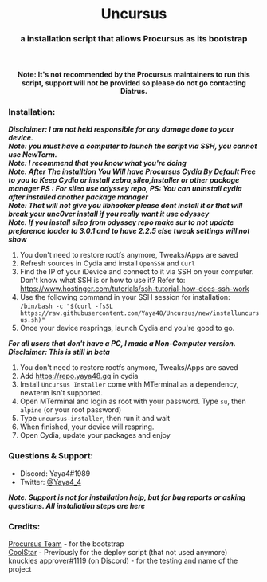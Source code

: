 <center>
  <h1 align="center">Uncursus</h1>
  <h3 align="center">a installation script that allows Procursus as its bootstrap</h3>
  <br/>
  <h4 align="center">Note: It's not recommended by the Procursus maintainers to run this script, support will not be provided so please do not go contacting Diatrus.</h4>
</center>

### Installation:
***Disclaimer: I am not held responsible for any damage done to your device.***<br/>
***Note: you must have a computer to launch the script via SSH, you cannot use NewTerm.***<br/>
***Note: I recommend that you know what you're doing***<br/>
***Note: After The installtion You Will have Procursus Cydia By Default Free to you to Keep Cydia or install zebra,sileo,installer or other package manager PS : For sileo use odyssey repo, PS: You can uninstall cydia after installed another package manager***<br/>
***Note: That will not give you libhooker please dont install it or that will break your unc0ver install if you really want it use odyssey***<br/>
***Note: If you install sileo from odyssey repo make sur to not update preference loader to 3.0.1 and to have 2.2.5 else tweak settings will not show***<br/>
1) You don't need to restore rootfs anymore, Tweaks/Apps are saved<br/>
2) Refresh sources in Cydia and install `OpenSSH` and `Curl`<br/>
3) Find the IP of your iDevice and connect to it via SSH on your computer. Don't know what SSH is or how to use it? Refer to: https://www.hostinger.com/tutorials/ssh-tutorial-how-does-ssh-work<br/>
4) Use the following command in your SSH session for installation:<br/>
`/bin/bash -c "$(curl -fsSL https://raw.githubusercontent.com/Yaya48/Uncursus/new/installuncursus.sh)"`<br/>
5) Once your device resprings, launch Cydia and you're good to go.<br/>

***For all users that don't have a PC, I made a Non-Computer version.***<br/>
***Disclaimer: This is still in beta***<br/>
1) You don't need to restore rootfs anymore, Tweaks/Apps are saved
2) Add https://repo.yaya48.gq in cydia
3) Install `Uncursus Installer` come with MTerminal as a dependency, newterm isn't supported.
4) Open MTerminal and login as root with your password. Type `su`, then `alpine` (or your root password)
5) Type `uncursus-installer`, then run it and wait
6) When finished, your device will respring.
7) Open Cydia, update your packages and enjoy

### Questions & Support:
- Discord: Yaya4#1989
- Twitter: [@Yaya4_4](https://twitter.com/Yaya4_4)

***Note: Support is not for installation help, but for bug reports or asking questions. All installation steps are here***<br/>

### Credits:
[Procursus Team](https://github.com/ProcursusTeam/) - for the bootstrap<br/>
[CoolStar](https://github.com/coolstar/) - Previously for the deploy script (that not used anymore)<br/>
knuckles approver#1119 (on Discord) - for the testing and name of the project<br/>

